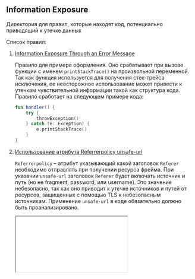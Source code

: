 ## Information Exposure

Директория для правил, которые находят код, потенциально приводящий к утечке данных 

Список правил:

1. [Information Exposure Through an Error Message](./Information%20Exposure%20Through%20an%20Error%20Message.json)

   Правило для примера оформления. Оно срабатывает при вызове функции с именем `printStackTrace()`
   на произвольной переменной. Так как функция используется для получения стек-трейса исключения,
   ее неосторожное использование может привести к утечкам чувствительной информации такой как структура
   кода. Правило сработает на следующем примере кода:

    ```kotlin
    fun handler() {
        try {
            throwException()
        } catch (e: Exception) {
            e.printStackTrace()
        }
    } 
   ```
2. [Использование атрибута Referrerpolicy unsafe-url](./Использование%20атрибута%20Referrerpolicy%20unsafe-url.json)

   `Referrerpolicy` – атрибут указывающий какой заголовок `Referer` необходимо отправлять при получении ресурса фрейма. При указании `unsafe-url` заголовок `Referer` будет включать источник и путь (но не fragment, password, или username). Это значение небезопасно, так как оно приводит к утечке источников и путей от ресурсов, защищенных с помощью TLS к небезопасным источникам. Применение `unsafe-url` в коде обязательно должно быть проанализировано.
   
   [<iframe>: The Inline Frame element](https://developer.mozilla.org/en-US/docs/Web/HTML/Element/iframe#unsafe-url)
